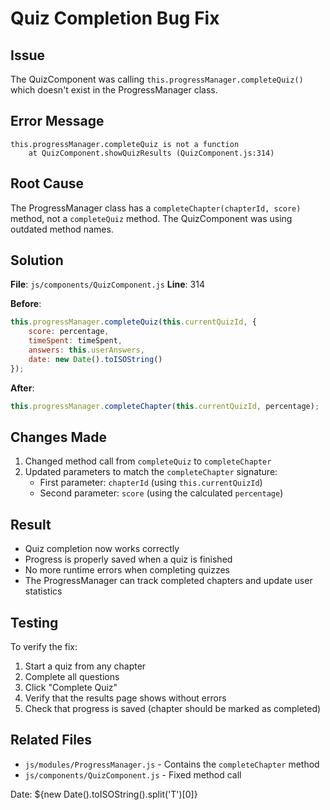# Quiz Completion Bug Fix

## Issue
The QuizComponent was calling `this.progressManager.completeQuiz()` which doesn't exist in the ProgressManager class.

## Error Message
```
this.progressManager.completeQuiz is not a function
    at QuizComponent.showQuizResults (QuizComponent.js:314)
```

## Root Cause
The ProgressManager class has a `completeChapter(chapterId, score)` method, not a `completeQuiz` method. The QuizComponent was using outdated method names.

## Solution
**File**: `js/components/QuizComponent.js`
**Line**: 314

**Before**:
```javascript
this.progressManager.completeQuiz(this.currentQuizId, {
    score: percentage,
    timeSpent: timeSpent,
    answers: this.userAnswers,
    date: new Date().toISOString()
});
```

**After**:
```javascript
this.progressManager.completeChapter(this.currentQuizId, percentage);
```

## Changes Made
1. Changed method call from `completeQuiz` to `completeChapter`
2. Updated parameters to match the `completeChapter` signature:
   - First parameter: `chapterId` (using `this.currentQuizId`)
   - Second parameter: `score` (using the calculated `percentage`)

## Result
- Quiz completion now works correctly
- Progress is properly saved when a quiz is finished
- No more runtime errors when completing quizzes
- The ProgressManager can track completed chapters and update user statistics

## Testing
To verify the fix:
1. Start a quiz from any chapter
2. Complete all questions
3. Click "Complete Quiz" 
4. Verify that the results page shows without errors
5. Check that progress is saved (chapter should be marked as completed)

## Related Files
- `js/modules/ProgressManager.js` - Contains the `completeChapter` method
- `js/components/QuizComponent.js` - Fixed method call

Date: ${new Date().toISOString().split('T')[0]}
